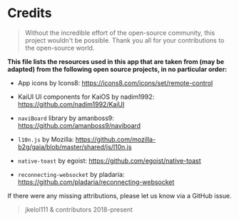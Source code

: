 # Credits

> Without the incredible effort of the open-source community, this project wouldn't be possible. Thank you all for your contributions to the open-source world.

**This file lists the resources used in this app that are taken from (may be adapted) from the following open source projects, in no particular order:**

- App icons by Icons8: https://icons8.com/icons/set/remote-control

- KaiUI UI components for KaiOS by nadim1992: https://github.com/nadim1992/KaiUI

- `naviBoard` library by amanboss9: https://github.com/amanboss9/naviboard

- `l10n.js` by Mozilla: https://github.com/mozilla-b2g/gaia/blob/master/shared/js/l10n.js

- `native-toast` by egoist: https://github.com/egoist/native-toast

- `reconnecting-websocket` by pladaria: https://github.com/pladaria/reconnecting-websocket

If there were any missing attributions, please let us know via a GitHub issue.

> jkelol111 & contributors 2018-present